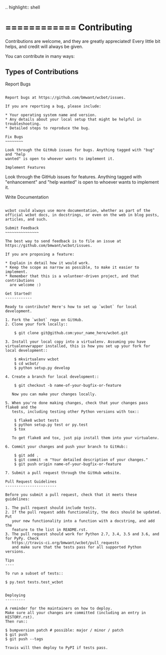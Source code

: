 .. highlight:: shell

============
Contributing
============

Contributions are welcome, and they are greatly appreciated! Every little bit
helps, and credit will always be given.

You can contribute in many ways:

Types of Contributions
----------------------

Report Bugs
~~~~~~~~~~~

Report bugs at https://github.com/bmwant/wcbot/issues.

If you are reporting a bug, please include:

* Your operating system name and version.
* Any details about your local setup that might be helpful in troubleshooting.
* Detailed steps to reproduce the bug.

Fix Bugs
~~~~~~~~

Look through the GitHub issues for bugs. Anything tagged with "bug" and "help
wanted" is open to whoever wants to implement it.

Implement Features
~~~~~~~~~~~~~~~~~~

Look through the GitHub issues for features. Anything tagged with "enhancement"
and "help wanted" is open to whoever wants to implement it.

Write Documentation
~~~~~~~~~~~~~~~~~~~

wcbot could always use more documentation, whether as part of the
official wcbot docs, in docstrings, or even on the web in blog posts,
articles, and such.

Submit Feedback
~~~~~~~~~~~~~~~

The best way to send feedback is to file an issue at https://github.com/bmwant/wcbot/issues.

If you are proposing a feature:

* Explain in detail how it would work.
* Keep the scope as narrow as possible, to make it easier to implement.
* Remember that this is a volunteer-driven project, and that contributions
  are welcome :)

Get Started!
------------

Ready to contribute? Here's how to set up `wcbot` for local development.

1. Fork the `wcbot` repo on GitHub.
2. Clone your fork locally::

    $ git clone git@github.com:your_name_here/wcbot.git

3. Install your local copy into a virtualenv. Assuming you have virtualenvwrapper installed, this is how you set up your fork for local development::

    $ mkvirtualenv wcbot
    $ cd wcbot/
    $ python setup.py develop

4. Create a branch for local development::

    $ git checkout -b name-of-your-bugfix-or-feature

   Now you can make your changes locally.

5. When you're done making changes, check that your changes pass flake8 and the
   tests, including testing other Python versions with tox::

    $ flake8 wcbot tests
    $ python setup.py test or py.test
    $ tox

   To get flake8 and tox, just pip install them into your virtualenv.

6. Commit your changes and push your branch to GitHub::

    $ git add .
    $ git commit -m "Your detailed description of your changes."
    $ git push origin name-of-your-bugfix-or-feature

7. Submit a pull request through the GitHub website.

Pull Request Guidelines
-----------------------

Before you submit a pull request, check that it meets these guidelines:

1. The pull request should include tests.
2. If the pull request adds functionality, the docs should be updated. Put
   your new functionality into a function with a docstring, and add the
   feature to the list in README.rst.
3. The pull request should work for Python 2.7, 3.4, 3.5 and 3.6, and for PyPy. Check
   https://travis-ci.org/bmwant/wcbot/pull_requests
   and make sure that the tests pass for all supported Python versions.

Tips
----

To run a subset of tests::

$ py.test tests.test_wcbot


Deploying
---------

A reminder for the maintainers on how to deploy.
Make sure all your changes are committed (including an entry in HISTORY.rst).
Then run::

$ bumpversion patch # possible: major / minor / patch
$ git push
$ git push --tags

Travis will then deploy to PyPI if tests pass.
